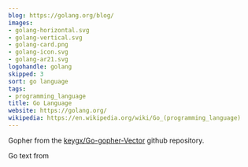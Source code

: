 ```yaml
---
blog: https://golang.org/blog/
images:
- golang-horizontal.svg
- golang-vertical.svg
- golang-card.png
- golang-icon.svg
- golang-ar21.svg
logohandle: golang
skipped: 3
sort: go language
tags:
- programming_language
title: Go Language
website: https://golang.org/
wikipedia: https://en.wikipedia.org/wiki/Go_(programming_language)
---
```


Gopher from the [keygx/Go-gopher-Vector](https://github.com/keygx/Go-gopher-Vector) github repository.

Go text from
